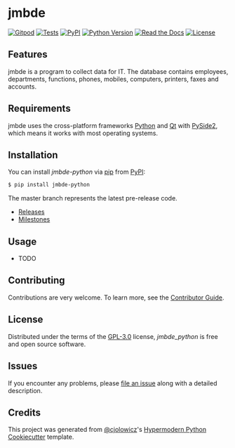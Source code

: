 # jmbde

[![Gitpod](https://img.shields.io/badge/Gitpod-Ready--to--Code-blue?logo=gitpod)](https://gitpod.io/#https://github.com/jmuelbert/jmbde-python)
[![Tests](https://github.com/jmuelbert/jmbde-python/workflows/Tests/badge.svg)](https://github.com/jmuelbert/jmbde-python/actions?workflow=Tests)
[![PyPI](https://img.shields.io/pypi/v/jmbde-python.svg)](https://pypi.org/project/jmbde-python/)
[![Python Version](https://img.shields.io/pypi/pyversions/jmbde-python)](https://pypi.org/project/jmbde-python)
[![Read the Docs](https://readthedocs.org/projects/jmbde-python/badge/)](https://jmbde-python.readthedocs.io/)
[![License](https://img.shields.io/pypi/l/jmbde-python)](https://opensource.org/licenses/GPL-3.0)

## Features

jmbde is a program to collect data for IT. The database contains employees, departments, functions, phones, mobiles, computers, printers, faxes and accounts.

## Requirements

jmbde uses the cross-platform frameworks [Python](https://www.python.org) and [Qt](https://www.qt.io) with [PySide2](https://pypi.org/project/PySide2/), which means it works with most operating systems.

## Installation

You can install _jmbde-python_ via [pip](https://pip.pypa.io/) from [PyPI](https://pypi.org/):

```bash
$ pip install jmbde-python
```

The master branch represents the latest pre-release code.

- [Releases](https://github.com/jmuelbert/jmopenorders/releases)
- [Milestones](https://github.com/jmuelbert/jmopenorders/milestones)

## Usage

- TODO

## Contributing

Contributions are very welcome. To learn more, see the [Contributor Guide](CONTRIBUTING.rst).

## License

Distributed under the terms of the [GPL-3.0](http://opensource.org/licenses/GPL-3.0) license, _jmbde_python_ is free and open source software.

## Issues

If you encounter any problems, please [file an issue](https://github.com/jmuelbert/jmopenorders/issues) along with a detailed description.

## Credits

This project was generated from [@cjolowicz](https://github.com/cjolowicz)'s [Hypermodern Python Cookiecutter](https://github.com/cjolowicz/cookiecutter-hypermodern-python) template.
